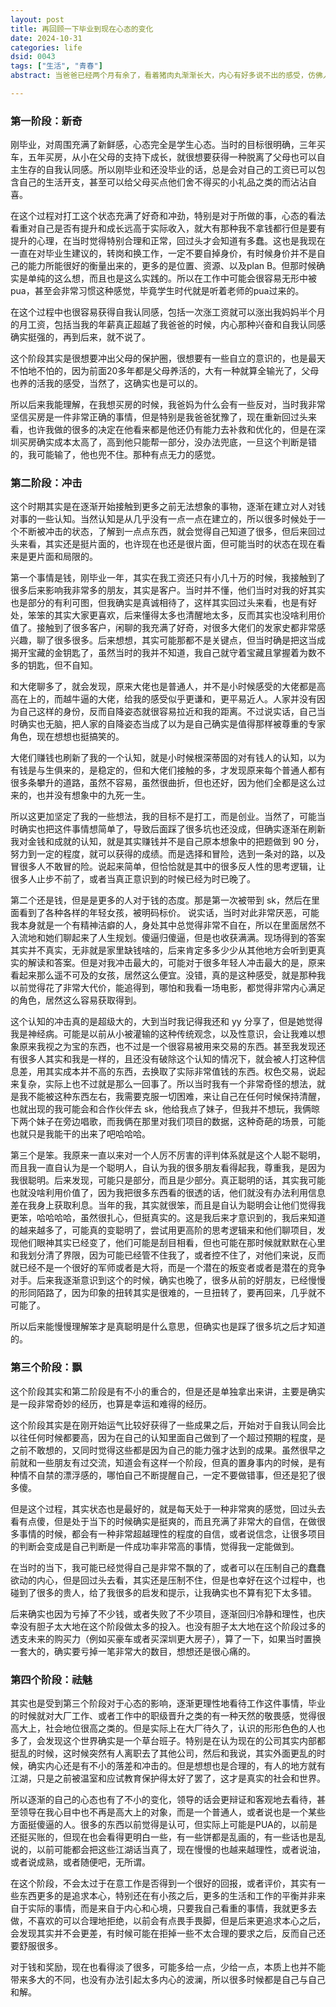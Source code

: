 ```yaml
---
layout: post
title: 再回顾一下毕业到现在心态的变化
date: 2024-10-31
categories: life
dsid: 0043
tags: ["生活", "青春"]
abstract: 当爸爸已经两个月有余了，看着猪肉丸渐渐长大，内心有好多说不出的感受，仿佛人生又刷新重启了一遍。感觉相比于之前，心态又发生了不小的变化，借着这小小的时间窗，记录下来，留给未来的自己。

---
```


### 第一阶段：新奇

刚毕业，对周围充满了新鲜感，心态完全是学生心态。当时的目标很明确，三年买车，五年买房，从小在父母的支持下成长，就很想要获得一种脱离了父母也可以自主生存的自我认同感。所以刚毕业和还没毕业的话，总是会对自己的工资已可以包含自己的生活开支，甚至可以给父母买点他们舍不得买的小礼品之类的而沾沾自喜。

在这个过程对打工这个状态充满了好奇和冲劲，特别是对于所做的事，心态的看法看重对自己是否有提升和成长远高于实际收入，就大有那种我不拿钱都行但是要有提升的心理，在当时觉得特别合理和正常，回过头才会知道有多蠢。这也是我现在一直在对毕业生建议的，转岗和换工作，一定不要自掉身价，有时候身价并不是自己的能力所能很好的衡量出来的，更多的是位置、资源、以及plan B。但那时候确实是单纯的这么想，而且也是这么实践的。所以在工作中可能会很容易无形中被pua，甚至会非常习惯这种感觉，毕竟学生时代就是听着老师的pua过来的。

在这个过程中也很容易获得自我认同感，包括一次涨工资就可以涨出我妈妈半个月的月工资，包括当我的年薪真正超越了我爸爸的时候，内心那种兴奋和自我认同感确实挺强的，再到后来，就不说了。

这个阶段其实是很想要冲出父母的保护圈，很想要有一些自立的意识的，也是最天不怕地不怕的，因为前面20多年都是父母养活的，大有一种就算全输光了，父母也养的活我的感受，当然了，这确实也是可以的。

所以后来我能理解，在我想买房的时候，我爸妈为什么会有一些反对，当时我非常坚信买房是一件非常正确的事情，但是特别是我爸爸犹豫了，现在重新回过头来看，也许我做的很多的决定在他看来都是他还仍有能力去补救和优化的，但是在深圳买房确实成本太高了，高到他只能帮一部分，没办法兜底，一旦这个判断是错的，我可能输了，他也兜不住。那种有点无力的感觉。

### 第二阶段：冲击

这个时期其实是在逐渐开始接触到更多之前无法想象的事物，逐渐在建立对人对钱对事的一些认知。当然认知是从几乎没有一点一点在建立的，所以很多时候处于一个不断被冲击的状态，了解到一点点东西，就会觉得自己知道了很多，但后来回过头来看，其实还是挺片面的，也许现在也还是很片面，但可能当时的状态在现在看来是更片面和局限的。

第一个事情是钱，刚毕业一年，其实在我工资还只有小几十万的时候，我接触到了很多后来影响我非常多的朋友，其实是客户。当时并不懂，他们当时对我的好其实也是部分的有利可图，但我确实是真诚相待了，这样其实回过头来看，也是有好处，笨笨的其实大家更喜欢，后来懂得太多也清醒地太多，反而其实也没啥利用价值了。接触到了很多客户，闲聊的我充满了好奇，对很多大佬们的发家史都非常感兴趣，聊了很多很多。后来想想，其实可能那都不是关键点，但当时确是把这当成揭开宝藏的金钥匙了，虽然当时的我并不知道，我自己就守着宝藏且掌握着为数不多的钥匙，但不自知。

和大佬聊多了，就会发现，原来大佬也是普通人，并不是小时候感受的大佬都是高高在上的，而越牛逼的大佬，给我的感受似乎更谦和，更平易近人。人家并没有因为自己这样的身份，反而自降姿态就很容易拉近和我的距离。不过说实话，自己当时确实也无脑，把人家的自降姿态当成了以为是自己确实是值得那样被尊重的专家角色，现在想想也挺搞笑的。

大佬们赚钱也刷新了我的一个认知，就是小时候根深蒂固的对有钱人的认知，以为有钱是与生俱来的，是稳定的，但和大佬们接触的多，才发现原来每个普通人都有很多条攀升的道路，虽然不容易，虽然很曲折，但也还好，因为他们全都是这么过来的，也并没有想象中的九死一生。

所以这更加坚定了我的一些想法，我的目标不是打工，而是创业。当然了，可能当时确实也把这件事情想简单了，导致后面踩了很多坑也还没成，但确实逐渐在刷新我对金钱和成就的认知，就是其实赚钱并不是自己原本想象中的把题做到 90 分，努力到一定的程度，就可以获得的成绩。而是选择和冒险，选到一条对的路，以及冒很多人不敢冒的险。说起来简单，但恰恰就是其中的很多反人性的思考逻辑，让很多人止步不前了，或者当真正意识到的时候已经为时已晚了。

第二个还是钱，但是是更多的人对于钱的态度。那是第一次被带到 sk，然后在里面看到了各种各样的年轻女孩，被明码标价。 说实话，当时对此非常厌恶，可能我本身就是一个有精神洁癖的人，身处其中总觉得非常不自在，所以在里面居然不入流地和她们聊起来了人生规划。傻逼归傻逼，但是也收获满满。现场得到的答案其实并不真实，无非就是家里缺钱啥的，后来肯定多多少少从其他地方会听到更真实的解读和答案。但是对我冲击最大的，可能对于很多年轻人冲击最大的是，原来看起来那么遥不可及的女孩，居然这么便宜。没错，真的是这种感受，就是那种我以前觉得花了非常大代价，能追得到，哪怕和我看一场电影，都觉得非常内心满足的角色，居然这么容易获取得到。

这个认知的冲击真的是超级大的，大到当时我记得我还和 yy 分享了，但是她觉得我是神经病。可能是以前从小被灌输的这种传统观念，以及性意识，会让我难以想象原来我视之为宝的东西，也不过是一个很容易被用来交易的东西。甚至我发现还有很多人其实和我是一样的，且还没有破除这个认知的情况下，就会被人打这种信息差，用其实成本并不高的东西，去换取了实际非常值钱的东西。权色交易，说起来复杂，实际上也不过就是那么一回事了。所以当时我有一个非常奇怪的想法，就是我不能被这种东西左右，我需要克服一切困难，来让自己在任何时候保持清醒，也就出现的我可能会和合作伙伴去 sk，他给我点了妹子，但我并不想玩，我俩晾下两个妹子在旁边唱歌，而我俩在那里对我们项目的数据，这种奇葩的场景，可能也就只是我能干的出来了吧哈哈哈。

第三个是笨。我原来一直以来对一个人厉不厉害的评判体系就是这个人聪不聪明，而且我一直自认为是一个聪明人，自认为我的很多朋友看得起我，尊重我，是因为我很聪明。后来发现，可能只是部分，而且是少部分。真正聪明的话，其实我可能也就没啥利用价值了，因为我把很多东西看的很透的话，他们就没有办法利用信息差在我身上获取利息。当年的我，其实就很笨，而且是自认为聪明会让他们觉得我更笨，哈哈哈哈，虽然很扎心，但挺真实的。这是我后来才意识到的，我后来知道的越来越多了，可能真的变聪明了，尝试用更高阶的思考逻辑来和他们聊项目，发现他们眼神其实已经变了，他们可能是刮目相看，但也可能在那时候就默默在心里和我划分清了界限，因为可能已经管不住我了，或者控不住了，对他们来说，反而就已经不是一个很好的军师或者是大将，而是一个潜在的叛变者或者是潜在的竞争对手。后来我逐渐意识到这个的时候，确实也晚了，很多从前的好朋友，已经慢慢的形同陌路了，因为印象的扭转其实是很难的，一旦扭转了，要再回来，几乎就不可能了。

所以后来能慢慢理解笨才是真聪明是什么意思，但确实也是踩了很多坑之后才知道的。

### 第三个阶段：飘

这个阶段其实和第二阶段是有不小的重合的，但是还是单独拿出来讲，主要是确实是一段非常奇妙的经历，也算是幸运和难得的经历。

这个阶段其实是在刚开始运气比较好获得了一些成果之后，开始对于自我认同会比以往任何时候都要高，因为在自己的认知里面自己做到了一个超过预期的程度，是之前不敢想的，又同时觉得这些都是因为自己的能力强才达到的成果。虽然很早之前就和一些朋友有过交流，知道会有这样一个阶段，但真的置身事内的时候，是有种情不自禁的漂浮感的，哪怕自己不断提醒自己，一定不要做错事，但还是犯了很多傻。

但是这个过程，其实状态也是最好的，就是每天处于一种非常爽的感觉，回过头去看有点傻，但是处于当下的时候确实是挺爽的，而且充满了非常大的自信，在做很多事情的时候，都会有一种非常超越理性的程度的自信，或者说信念，让很多项目的判断会变成是自己判断是一件成功率非常高的事情，觉得我一定能做到。

在当时的当下，我可能已经觉得自己是非常不飘的了，或者可以在压制自己的蠢蠢欲动的内心，但是回过头去看，其实还是压制不住，但是也幸好在这个过程中，也碰到了很多的贵人，给了我很多的启发和提示，让我确实也不算有犯下太多错。

后来确实也因为亏掉了不少钱，或者失败了不少项目，逐渐回归冷静和理性，也庆幸没有胆子太大地在这个阶段做太多的投入。也没有胆子太大地在这个阶段过多的透支未来的购买力（例如买豪车或者买深圳更大房子），算了一下，如果当时置换一套大的，确实要亏掉一笔非常大的数目，想想还是很心痛的。

### 第四个阶段：祛魅

其实也是受到第三个阶段对于心态的影响，逐渐更理性地看待工作这件事情，毕业的时候就对大厂工作、或者工作中的职级晋升之类的有一种天然的敬畏感，觉得很高大上，社会地位很高之类的。但是实际上在大厂待久了，认识的形形色色的人也多了，会发现这个世界确实是一个草台班子。特别是在认为现在的公司其实内部都挺乱的时候，这时候突然有人离职去了其他公司，然后和我说，其实外面更乱的时候，确实内心还是有不小的落差和冲击的。但是想想也是合理的，有人的地方就有江湖，只是之前被温室和应试教育保护得太好了罢了，这才是真实的社会和世界。

所以逐渐的自己的心态也有了不小的变化，领导的话会更辩证和客观地去看待，甚至领导在我心目中也不再是高大上的对象，而是一个普通人，或者说也是一个某些方面挺傻逼的人。很多的东西以前觉得是认可，但实际上可能是PUA的，以前是还挺买账的，但现在也会看得更明白一些，有一些饼都是乱画的，有一些话也是乱说的，以前可能都会把这些江湖话当真了，现在慢慢的也越来越理性，或者说油，或者说成熟，或者随便吧，无所谓。

在这个阶段，不会太过于在意工作是否得到一个很好的回报，或者评价，其实有一些东西更多的是追求本心，特别还在有小孩之后，更多的生活和工作的平衡并非来自于实际的事情，而是来自于内心和心境，只要我自己看重的事情，我就更多去做，不喜欢的可以合理地拒绝，以前会有点畏手畏脚，但是后来更追求本心之后，会发现其实并不会更差，有时候可能在拒掉一些不太合理的要求之后，反而自己还要舒服很多。

对于钱和奖励，现在也看得淡了很多，可能多给一点，少给一点，本质上也并不能带来多大的不同，也没有办法引起太多内心的波澜，所以很多时候都是自己与自己和解。